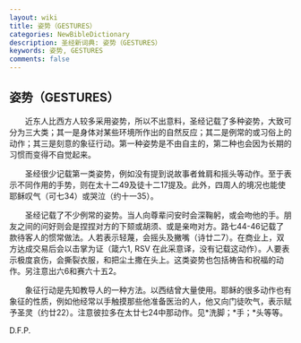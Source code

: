 ```yaml
---
layout: wiki
title: 姿势（GESTURES）
categories: NewBibleDictionary
description: 圣经新词典: 姿势（GESTURES）
keywords: 姿势, GESTURES
comments: false
---
```


## 姿势（GESTURES）

　　近东人比西方人较多采用姿势，所以不出意料，圣经记载了多种姿势，大致可分为三大类；其一是身体对某些环境所作出的自然反应；其二是例常的或习俗上的动作；其三是刻意的象征行动。第一种姿势是不由自主的，第二种也会因为长期的习惯而变得不自觉起来。

　　圣经很少记载第一类姿势，例如没有提到说故事者耸肩和摇头等动作。至于表示不同作用的手势，则在太十二49及徒十二17提及。此外，四周人的境况也能使耶稣叹气（可七34）或哭泣（约十一35）。

　　圣经记载了不少例常的姿势。当人向尊辈问安时会深鞠躬，或会吻他的手。朋友之间的问好则会是捏捏对方的下颏或胡须、或是亲吻对方。路七44-46记载了款待客人的惯常做法。人若表示轻蔑，会摇头及撇嘴（诗廿二7）。在商业上，双方达成交易后会以击掌为证（箴六1, RSV 在此采意译，没有记载这动作）。人要表示极度哀伤，会撕裂衣服，和把尘土撒在头上。这类姿势也包括祷告和祝福的动作。另注意出六6和赛六十五2。

　　象征行动是先知教导人的一种方法。以西结曾大量使用。耶稣的很多动作也有象征的性质，例如他经常以手触摸那些他准备医治的人，他又向门徒吹气，表示赋予圣灵（约廿22）。注意彼拉多在太廿七24中那动作。见*洗脚；*手；*头等等。

D.F.P.








